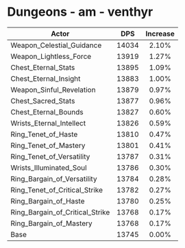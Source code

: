 # Dungeons - am - venthyr
| Actor | DPS | Increase |
|---|:---:|:---:|
|Weapon_Celestial_Guidance|14034|2.10%|
|Weapon_Lightless_Force|13919|1.27%|
|Chest_Eternal_Stats|13895|1.09%|
|Chest_Eternal_Insight|13883|1.00%|
|Weapon_Sinful_Revelation|13879|0.97%|
|Chest_Sacred_Stats|13877|0.96%|
|Chest_Eternal_Bounds|13827|0.60%|
|Wrists_Eternal_Intellect|13826|0.59%|
|Ring_Tenet_of_Haste|13810|0.47%|
|Ring_Tenet_of_Mastery|13801|0.41%|
|Ring_Tenet_of_Versatility|13787|0.31%|
|Wrists_Illuminated_Soul|13786|0.30%|
|Ring_Bargain_of_Versatility|13784|0.28%|
|Ring_Tenet_of_Critical_Strike|13782|0.27%|
|Ring_Bargain_of_Haste|13780|0.25%|
|Ring_Bargain_of_Critical_Strike|13768|0.17%|
|Ring_Bargain_of_Mastery|13768|0.17%|
|Base|13745|0.00%|
